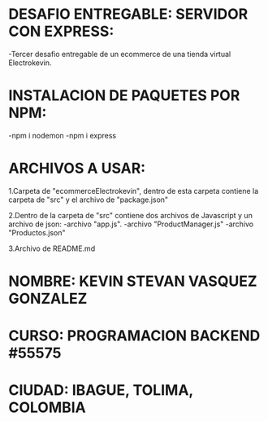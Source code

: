 # DESAFIO ENTREGABLE: SERVIDOR CON EXPRESS:

-Tercer desafio entregable de un ecommerce de una tienda virtual Electrokevin.

# INSTALACION DE PAQUETES POR NPM:

-npm i nodemon
-npm i express

# ARCHIVOS A USAR:

1.Carpeta de "ecommerceElectrokevin", dentro de esta carpeta contiene la carpeta de "src" y el archivo de "package.json"

2.Dentro de la carpeta de "src" contiene dos archivos de Javascript y un archivo de json:
-archivo "app.js".
-archivo "ProductManager.js"
-archivo "Productos.json"

3.Archivo de README.md

# NOMBRE: KEVIN STEVAN VASQUEZ GONZALEZ

# CURSO: PROGRAMACION BACKEND #55575

# CIUDAD: IBAGUE, TOLIMA, COLOMBIA

